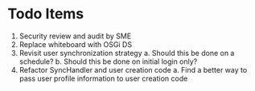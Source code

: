 # Todo Items

1. Security review and audit by SME
2. Replace whiteboard with OSGi DS
3. Revisit user synchronization strategy
   a. Should this be done on a schedule?
   b. Should this be done on initial login only?
4. Refactor SyncHandler and user creation code
   a. Find a better way to pass user profile information to user creation code
